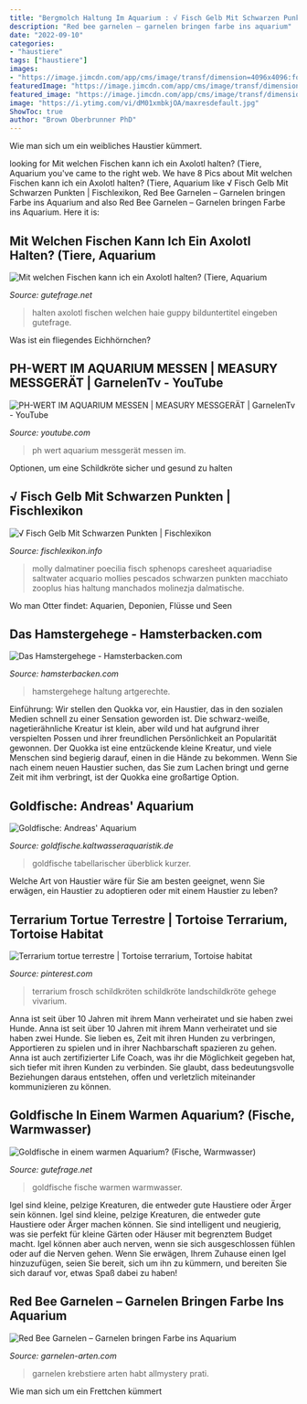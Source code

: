 ```yaml
---
title: "Bergmolch Haltung Im Aquarium : √ Fisch Gelb Mit Schwarzen Punkten"
description: "Red bee garnelen – garnelen bringen farbe ins aquarium"
date: "2022-09-10"
categories:
- "haustiere"
tags: ["haustiere"]
images:
- "https://image.jimcdn.com/app/cms/image/transf/dimension=4096x4096:format=jpg/path/sd3391567fdb5cc8b/image/i0e5c390cead58e56/version/1439470622/image.jpg"
featuredImage: "https://image.jimcdn.com/app/cms/image/transf/dimension=4096x4096:format=jpg/path/sd3391567fdb5cc8b/image/i0e5c390cead58e56/version/1439470622/image.jpg"
featured_image: "https://image.jimcdn.com/app/cms/image/transf/dimension=4096x4096:format=jpg/path/sd3391567fdb5cc8b/image/i0e5c390cead58e56/version/1439470622/image.jpg"
image: "https://i.ytimg.com/vi/dM01xmbkjOA/maxresdefault.jpg"
ShowToc: true
author: "Brown Oberbrunner PhD"
---
```



Wie man sich um ein weibliches Haustier kümmert.

	

		
looking for Mit welchen Fischen kann ich ein Axolotl halten? (Tiere, Aquarium you've came to the right web. We have 8 Pics about Mit welchen Fischen kann ich ein Axolotl halten? (Tiere, Aquarium like √ Fisch Gelb Mit Schwarzen Punkten | Fischlexikon, Red Bee Garnelen – Garnelen bringen Farbe ins Aquarium and also Red Bee Garnelen – Garnelen bringen Farbe ins Aquarium. Here it is:
		
    
## Mit Welchen Fischen Kann Ich Ein Axolotl Halten? (Tiere, Aquarium

<img loading=lazy src="https://images.gutefrage.net/media/fragen/bilder/mit-welchen-fischen-kann-ich-ein-axolotl-halten/0_original.jpg?v=1228512965000" onerror="this.onerror=null;this.src='https://tse1.mm.bing.net/th?id=OIP.P7V9fPjWE2k0CxPphc-0lwHaF7&amp;pid=15.1';" alt="Mit welchen Fischen kann ich ein Axolotl halten? (Tiere, Aquarium">

_Source: gutefrage.net_

>halten axolotl fischen welchen haie guppy bilduntertitel eingeben gutefrage. 

	

Was ist ein fliegendes Eichhörnchen?

    
## PH-WERT IM AQUARIUM MESSEN | MEASURY MESSGERÄT | GarnelenTv - YouTube

<img loading=lazy src="https://i.ytimg.com/vi/dM01xmbkjOA/maxresdefault.jpg" onerror="this.onerror=null;this.src='https://tse1.mm.bing.net/th?id=OIP.ffPpatDV6UyaS3J5gXKrOwHaEK&amp;pid=15.1';" alt="PH-WERT IM AQUARIUM MESSEN | MEASURY MESSGERÄT | GarnelenTv - YouTube">

_Source: youtube.com_

>ph wert aquarium messgerät messen im. 

	

Optionen, um eine Schildkröte sicher und gesund zu halten

    
## √ Fisch Gelb Mit Schwarzen Punkten | Fischlexikon

<img loading=lazy src="https://www.zooplus.de/magazin/wp-content/uploads/2020/04/dalmatiner-molly-scaled.jpeg" onerror="this.onerror=null;this.src='https://tse4.mm.bing.net/th?id=OIP.ro1Cy7nFYDVhJRjDLtKrdAHaE8&amp;pid=15.1';" alt="√ Fisch Gelb Mit Schwarzen Punkten | Fischlexikon">

_Source: fischlexikon.info_

>molly dalmatiner poecilia fisch sphenops caresheet aquariadise saltwater acquario mollies pescados schwarzen punkten macchiato zooplus hias haltung manchados molinezja dalmatische. 

	

Wo man Otter findet: Aquarien, Deponien, Flüsse und Seen

    
## Das Hamstergehege - Hamsterbacken.com

<img loading=lazy src="https://image.jimcdn.com/app/cms/image/transf/dimension=4096x4096:format=jpg/path/sd3391567fdb5cc8b/image/i0e5c390cead58e56/version/1439470622/image.jpg" onerror="this.onerror=null;this.src='https://tse1.mm.bing.net/th?id=OIP.qS52rPd6KwzU_Xf17L-QqwHaEZ&amp;pid=15.1';" alt="Das Hamstergehege - Hamsterbacken.com">

_Source: hamsterbacken.com_

>hamstergehege haltung artgerechte. 

	

Einführung:
Wir stellen den Quokka vor, ein Haustier, das in den sozialen Medien schnell zu einer Sensation geworden ist. Die schwarz-weiße, nagetierähnliche Kreatur ist klein, aber wild und hat aufgrund ihrer verspielten Possen und ihrer freundlichen Persönlichkeit an Popularität gewonnen.
Der Quokka ist eine entzückende kleine Kreatur, und viele Menschen sind begierig darauf, einen in die Hände zu bekommen. Wenn Sie nach einem neuen Haustier suchen, das Sie zum Lachen bringt und gerne Zeit mit ihm verbringt, ist der Quokka eine großartige Option.

    
## Goldfische: Andreas&#039; Aquarium

<img loading=lazy src="http://goldfische.kaltwasseraquaristik.de/bilder/aqua-ah-09.jpg" onerror="this.onerror=null;this.src='https://tse2.mm.bing.net/th?id=OIP.C1SqM5geJGBgIWEAeu9zJQHaD_&amp;pid=15.1';" alt="Goldfische: Andreas&#039; Aquarium">

_Source: goldfische.kaltwasseraquaristik.de_

>goldfische tabellarischer überblick kurzer. 

	

Welche Art von Haustier wäre für Sie am besten geeignet, wenn Sie erwägen, ein Haustier zu adoptieren oder mit einem Haustier zu leben?

    
## Terrarium Tortue Terrestre | Tortoise Terrarium, Tortoise Habitat

<img loading=lazy src="https://i.pinimg.com/736x/ac/fd/3e/acfd3ebfdb320d4f0186d081b717a2fa.jpg" onerror="this.onerror=null;this.src='https://tse4.mm.bing.net/th?id=OIP.PLEkitqU_JPM6iuQ9ozBvAHaFj&amp;pid=15.1';" alt="Terrarium tortue terrestre | Tortoise terrarium, Tortoise habitat">

_Source: pinterest.com_

>terrarium frosch schildkröten schildkröte landschildkröte gehege vivarium. 

	

Anna ist seit über 10 Jahren mit ihrem Mann verheiratet und sie haben zwei Hunde.
Anna ist seit über 10 Jahren mit ihrem Mann verheiratet und sie haben zwei Hunde. Sie lieben es, Zeit mit ihren Hunden zu verbringen, Apportieren zu spielen und in ihrer Nachbarschaft spazieren zu gehen. Anna ist auch zertifizierter Life Coach, was ihr die Möglichkeit gegeben hat, sich tiefer mit ihren Kunden zu verbinden. Sie glaubt, dass bedeutungsvolle Beziehungen daraus entstehen, offen und verletzlich miteinander kommunizieren zu können.

    
## Goldfische In Einem Warmen Aquarium? (Fische, Warmwasser)

<img loading=lazy src="https://images.gutefrage.net/media/fragen/bilder/goldfische-in-einem-warmen-aquarium/1_full.jpg?v=1464020599000" onerror="this.onerror=null;this.src='https://tse1.mm.bing.net/th?id=OIP.ZqsLOrgsma7kxYzRFCiv7AHaHa&amp;pid=15.1';" alt="Goldfische in einem warmen Aquarium? (Fische, Warmwasser)">

_Source: gutefrage.net_

>goldfische fische warmen warmwasser. 

	

Igel sind kleine, pelzige Kreaturen, die entweder gute Haustiere oder Ärger sein können.
Igel sind kleine, pelzige Kreaturen, die entweder gute Haustiere oder Ärger machen können. Sie sind intelligent und neugierig, was sie perfekt für kleine Gärten oder Häuser mit begrenztem Budget macht. Igel können aber auch nerven, wenn sie sich ausgeschlossen fühlen oder auf die Nerven gehen. Wenn Sie erwägen, Ihrem Zuhause einen Igel hinzuzufügen, seien Sie bereit, sich um ihn zu kümmern, und bereiten Sie sich darauf vor, etwas Spaß dabei zu haben!

    
## Red Bee Garnelen – Garnelen Bringen Farbe Ins Aquarium

<img loading=lazy src="https://www.garnelen-arten.com/wp-content/uploads/2013/02/red-bee-garnelen.jpg" onerror="this.onerror=null;this.src='https://tse3.mm.bing.net/th?id=OIP.jc4FAVvcajg8HTWmcZ7n9gHaE6&amp;pid=15.1';" alt="Red Bee Garnelen – Garnelen bringen Farbe ins Aquarium">

_Source: garnelen-arten.com_

>garnelen krebstiere arten habt allmystery prati. 

	

Wie man sich um ein Frettchen kümmert


